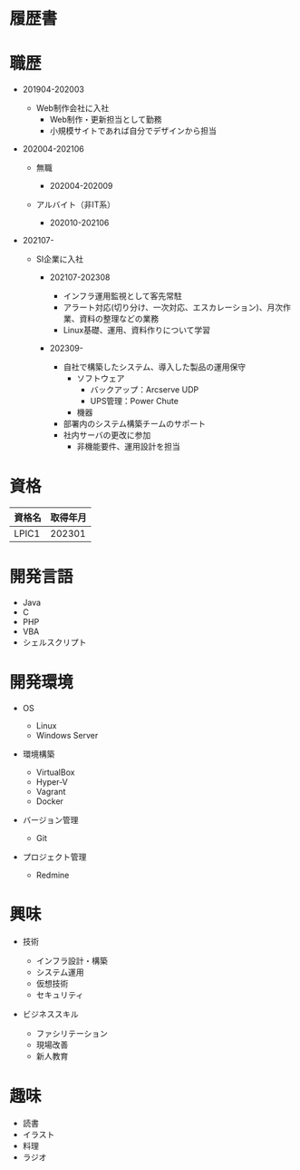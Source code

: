 # 履歴書

# 職歴
* 201904-202003
	* Web制作会社に入社
		* Web制作・更新担当として勤務
		* 小規模サイトであれば自分でデザインから担当

* 202004-202106
	* 無職
		* 202004-202009
		
	* アルバイト（非IT系）
		* 202010-202106

* 202107-
	* SI企業に入社
		* 202107-202308
			* インフラ運用監視として客先常駐
			* アラート対応(切り分け、一次対応、エスカレーション)、月次作業、資料の整理などの業務
			* Linux基礎、運用、資料作りについて学習

		* 202309-
			* 自社で構築したシステム、導入した製品の運用保守
				* ソフトウェア
					* バックアップ：Arcserve UDP
					* UPS管理：Power Chute
				* 機器
			* 部署内のシステム構築チームのサポート
			* 社内サーバの更改に参加
				* 非機能要件、運用設計を担当

# 資格
|資格名|取得年月|
|:---|:---|
|LPIC1|202301|

# 開発言語
* Java
* C
* PHP
* VBA
* シェルスクリプト

# 開発環境
* OS
	* Linux
	* Windows Server

* 環境構築
	* VirtualBox
	* Hyper-V
	* Vagrant
	* Docker

* バージョン管理
	* Git

* プロジェクト管理
	* Redmine

# 興味
* 技術
	* インフラ設計・構築
	* システム運用
	* 仮想技術
	* セキュリティ

* ビジネススキル
	* ファシリテーション
	* 現場改善
	* 新人教育

# 趣味
* 読書
* イラスト
* 料理
* ラジオ